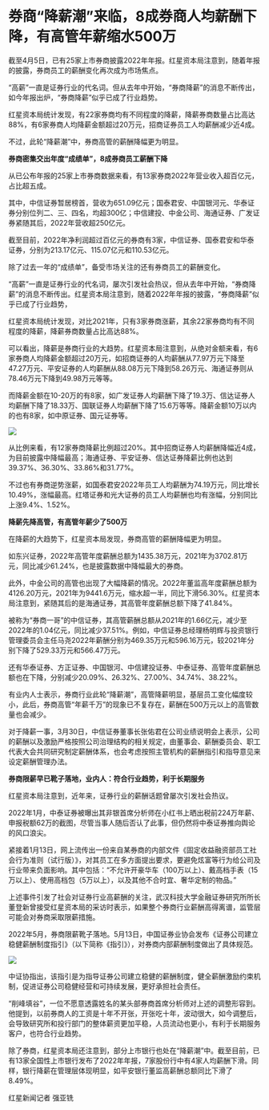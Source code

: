 # 券商“降薪潮”来临，8成券商人均薪酬下降，有高管年薪缩水500万

截至4月5日，已有25家上市券商披露2022年年报。红星资本局注意到，随着年报的披露，券商员工的薪酬变化再次成为市场焦点。

“高薪”一直是证券行业的代名词。但从去年中开始，“券商降薪”的消息不断传出，如今年报出炉，“券商降薪”似乎已成了行业趋势。

红星资本局统计发现，有22家券商均有不同程度的降薪，降薪券商数量占比高达88%，有6家券商人均降薪金额超过20万元，招商证券员工人均薪酬减少近4成。

不过，此轮“降薪潮”中，券商高管的薪酬降幅更为明显。

**券商密集交出年度“成绩单”，8成券商员工薪酬下降**

从已公布年报的25家上市券商数据来看，有13家券商2022年营业收入超百亿元，占比超五成。

其中，中信证券暂居榜首，营收为651.09亿元；国泰君安、中国银河元、华泰证券分别位列二、三、四名，均超300亿；中信建投、中金公司、海通证券、广发证券紧随其后，2022年营收超250亿元。

截至目前，2022年净利润超过百亿元的券商有3家，中信证券、国泰君安和华泰证券，分别为213.17亿元、115.07亿元和110.53亿元。

除了过去一年的“成绩单”，备受市场关注的还有券商员工的薪酬变化。

“高薪”一直是证券行业的代名词，屡次引发社会热议，但从去年中开始，“券商降薪”的消息不断传出。红星资本局注意到，随着2022年年报的披露，“券商降薪”似乎已成了行业趋势，

红星资本局统计发现，对比2021年，只有3家券商涨薪，其余22家券商均有不同程度的降薪，降薪券商数量占比高达88%。

可以看出，降薪是券商行业的大趋势。红星资本局注意到，从绝对金额来看，有6家券商人均降薪金额超过20万元，如招商证券的人均薪酬从77.97万元下降至47.27万元、平安证券的人均薪酬从88.08万元下降到58.26万元、海通证券则从78.46万元下降到49.98万元等等。

而降薪金额在10-20万的有8家，如广发证券人均薪酬下降了19.3万、信达证券人均薪酬下降了18.33万、国联证券人均薪酬下降了15.6万等等。降薪金额10万以内的也有8家，如中原证券、国元证券等。

![](https://inews.gtimg.com/om_bt/OnfwuaXEygaXnHXM7N1BrNA_dsf4cSLnH24lLMyTwxFrMAA/1000)

从比例来看，有12家券商降薪比例超过20%。其中招商证券人均薪酬降幅近4成，为目前披露中降幅最高；海通证券、平安证券、信达证券降薪比例也达到39.37%、36.30%、33.86%和31.77%。

不过也有券商逆势涨薪，如国泰君安2022年员工人均薪酬为74.19万元，同比增长10.49%，涨幅最高。红塔证券和光大证券的员工人均薪酬也均有涨幅，分别同比上涨9.4%、1.52%。

**降薪先降高管，有高管年薪少了500万**

在降薪的大趋势下，红星资本局发现，券商高管的薪酬降幅更为明显。

如东兴证券，2022年高管年度薪酬总额为1435.38万元，2021年为3702.81万元，同比减少61.24%，也是披露数据中降幅最大的券商。

此外，中金公司的高管也出现了大幅降薪的情况。2022年董监高年度薪酬总额为4126.20万元，2021年为9441.6万元，缩水超一半，同比下滑56.30%。红星资本局注意到，紧随其后的是海通证券，其高管年度薪酬总额下降了41.84%。

被称为“券商一哥”的中信证券，其高管薪酬总额从2021年的1.66亿元，减少至2022年的1.04亿元，同比减少37.51%。例如，中信证券总经理杨明辉与投资银行管理委员会主任马尧2022年薪酬分别为469.35万元和596.16万元，较2021年分别下降了529.33万元和566.47万元。

还有华泰证券、方正证券、中国银河、中信建投证券、中泰证券、高管年度薪酬总额也在下降，分别减少20.09%、26.32%、27.00%、34.74%、38.22%。

有业内人士表示，券商行业此轮“降薪潮”，高管降薪明显，基层员工变化幅度较小，此后，券商高管“年薪千万”的现象已不复存在，薪酬在500万元以上的高管数量也会减少。

对于降薪一事，3月30日，中信证券董事长张佑君在公司业绩说明会上表示，公司的薪酬以及激励严格按照公司治理结构的相关规定，由董事会、薪酬委员会、职工代表大会共同研究制定薪酬体系，也会考虑按照主管机构的薪酬指引和指导意见来设定薪酬管理办法。

**券商限薪早已靴子落地，业内人：符合行业趋势，利于长期服务**

红星资本局注意到，近年来，证券行业的薪酬话题曾屡次引发社会热议。

2022年1月，中泰证券被曝出其非银首席分析师在小红书上晒出税前224万年薪、申报税额62万的截图，尽管当事人随后否认了此事，但仍然将中泰证券推向舆论的风口浪尖。

紧接着1月13日，网上流传出一份来自某券商的内部文件《固定收益融资部员工社会行为准则（试行版）》，对其员工在多方面提出要求，要避免炫富等行为给公司及行业带来负面影响。其中包括：“不允许开豪华车（100万以上）、戴高档手表（15万以上）、使用高档包（5万以上），以及其他不合时宜、奢华定制的物品。”

上述事件引发了社会对证券行业高薪酬的关注，武汉科技大学金融证券研究所所长董登新曾接受红星资本局的采访时表示，如果整个券商行业薪酬高得离谱，监管层可能会对券商采取限薪措施。

2022年5月，券商限薪靴子落地。5月13日，中国证券业协会发布《证券公司建立稳健薪酬制度指引》（以下简称《指引》），对券商内部薪酬制度做出了具体规范。

![](https://inews.gtimg.com/om_bt/OfqAwOzCIuLXhz9_f9RSfm8iwg8Hd87N1nOs3GWsY8Hk4AA/1000)

中证协指出，该指引是为指导证券公司建立稳健的薪酬制度，健全薪酬激励约束机制，促进证券公司稳健经营和可持续发展，更好承担社会责任。

“削峰填谷”，一位不愿意透露姓名的某头部券商首席分析师对上述的调整形容到。他提到，以前券商人的工资是十年不开张，开张吃十年，波动很大，如今调整后，会导致研究所和投行部门的整体薪资更加平稳，人员流动也更小，有利于长期服务客户，也符合行业趋势。

除了券商，红星资本局还注意到，部分上市银行也处在“降薪潮”中。截至目前，已有13家全国性上市银行发布了2022年年报，7家股份行中有4家人均薪酬下滑。同样，银行降薪在管理层体现明显，如平安银行董监高薪酬总额同比下滑了8.49%。

红星新闻记者 强亚铣


